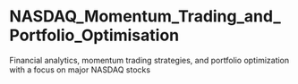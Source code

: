 # NASDAQ_Momentum_Trading_and_Portfolio_Optimisation
Financial analytics, momentum trading strategies, and portfolio optimization with a focus on major NASDAQ stocks
